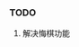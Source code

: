 <!--
 * @Author: your name
 * @Date: 2021-10-25 13:01:33
 * @LastEditTime: 2021-10-25 13:01:33
 * @LastEditors: Please set LastEditors
 * @Description: In User Settings Edit
 * @FilePath: /grammyli/2048/README.md
-->

### TODO

1. 解决悔棋功能


